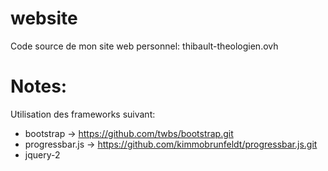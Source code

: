 # website
Code source de mon site web personnel: thibault-theologien.ovh

# Notes:
Utilisation des frameworks suivant:
* bootstrap -> https://github.com/twbs/bootstrap.git
* progressbar.js -> https://github.com/kimmobrunfeldt/progressbar.js.git
* jquery-2
